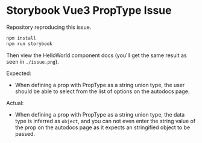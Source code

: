 # Storybook Vue3 PropType Issue

Repository reproducing this issue.

```sh
npm install
npm run storybook
```

Then view the HelloWorld component docs (you'll get the same result as seen in `./issue.png`).

Expected:
   - When defining a prop with PropType as a string union type, the user should be able to select from the list of options on the autodocs page.

Actual:
   - When defining a prop with PropType as a string union type, the data type is inferred as `object`, and you can not even enter the string value of the prop on the autodocs page as it expects an stringified object to be passed.

